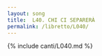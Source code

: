 ```yaml
---
layout: song
title:  L40. CHI CI SEPARERÀ
permalink: /libretto/L040/
---
```

{% include canti/L040.md %}   